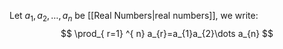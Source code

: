 Let $a_{1},a_{2},\dots,a_{n}$ be [[Real Numbers|real numbers]], we write:
$$
\prod_{ r=1} ^{ n}  a_{r}=a_{1}a_{2}\dots a_{n}
$$
